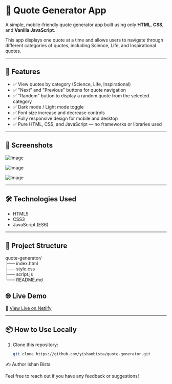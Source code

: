# 🌟 Quote Generator App

A simple, mobile-friendly quote generator app built using only **HTML**, **CSS**, and **Vanilla JavaScript**.

This app displays one quote at a time and allows users to navigate through different categories of quotes, including Science, Life, and Inspirational quotes.

---

## 🚀 Features

- ✅ View quotes by category (Science, Life, Inspirational)
- ✅ "Next" and "Previous" buttons for quote navigation
- ✅ "Random" button to display a random quote from the selected category
- ✅ Dark mode / Light mode toggle
- ✅ Font size increase and decrease controls
- ✅ Fully responsive design for mobile and desktop
- ✅ Pure HTML, CSS, and JavaScript — no frameworks or libraries used

---

## 📸 Screenshots
![Image](https://github.com/user-attachments/assets/56f3ad76-74bc-49ed-b8e3-32f9a9a39c51)

![Image](https://github.com/user-attachments/assets/4b4a7c42-948f-4687-a9b2-10d36fe4a4e7)

![Image](https://github.com/user-attachments/assets/a9cc04bb-6543-4847-905b-826c69725fb1)


---

## 🛠️ Technologies Used

- HTML5
- CSS3
- JavaScript (ES6)

---

## 📁 Project Structure
quote-generator/<br>
├── index.html<br>
├── style.css<br>
├── script.js<br>
└── README.md
## 🌐 Live Demo

🔗 [View Live on Netlify](https://easyquotegenerator.netlify.app/)

---

## 📦 How to Use Locally

1. Clone this repository:
   ```bash
   git clone https://github.com/yishanbista/quote-generator.git
✍️ Author
Ishan Bista

Feel free to reach out if you have any feedback or suggestions!
